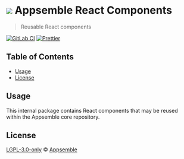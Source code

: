 # ![](https://gitlab.com/appsemble/appsemble/-/raw/0.22.4/config/assets/logo.svg) Appsemble React Components

> Reusable React components

[![GitLab CI](https://gitlab.com/appsemble/appsemble/badges/0.22.4/pipeline.svg)](https://gitlab.com/appsemble/appsemble/-/releases/0.22.4)
[![Prettier](https://img.shields.io/badge/code_style-prettier-ff69b4.svg)](https://prettier.io)

## Table of Contents

- [Usage](#usage)
- [License](#license)

## Usage

This internal package contains React components that may be reused within the Appsemble core
repository.

## License

[LGPL-3.0-only](https://gitlab.com/appsemble/appsemble/-/blob/0.22.4/LICENSE.md) ©
[Appsemble](https://appsemble.com)
